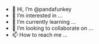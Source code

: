 - 👋 Hi, I’m @pandafunkey
- 👀 I’m interested in ...
- 🌱 I’m currently learning ...
- 💞️ I’m looking to collaborate on ...
- 📫 How to reach me ...

<!---
pandafunkey/pandafunkey is a ✨ special ✨ repository because its `README.md` (this file) appears on your GitHub profile.
You can click the Preview link to take a look at your changes.
--->
